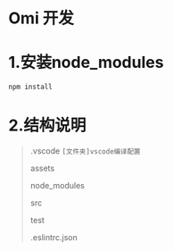 # Omi 开发

# 1.安装node_modules

```C++
npm install
```

# 2.结构说明

> .vscode  `[文件夹]vscode编译配置`
>
> assets
>
> node_modules
>
> src
>
> test
>
> .eslintrc.json
>
> 



